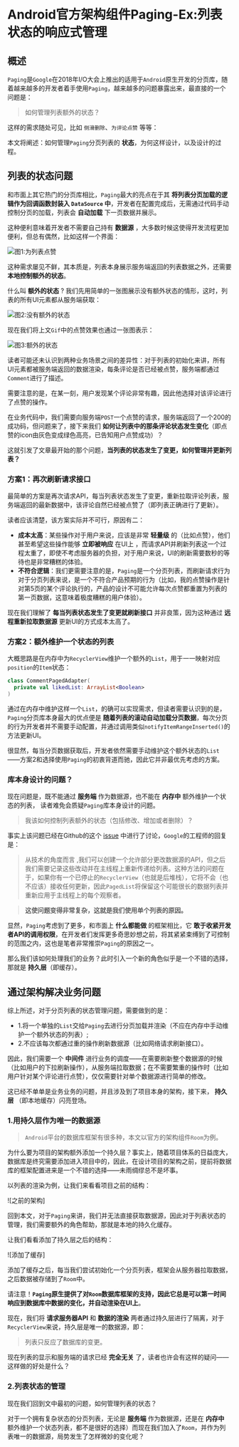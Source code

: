 # Android官方架构组件Paging-Ex:列表状态的响应式管理

## 概述

`Paging`是`Google`在2018年I/O大会上推出的适用于`Android`原生开发的分页库，随着越来越多的开发者着手使用`Paging`，越来越多的问题暴露出来，最直接的一个问题是：

> 如何管理列表额外的状态？

这样的需求随处可见，比如 `侧滑删除`、`为评论点赞` 等等：

本文将阐述：如何管理`Paging`分页列表的 **状态**，为何这样设计，以及设计的过程。

## 列表的状态问题

和市面上其它热门的分页库相比，`Paging`最大的亮点在于其 **将列表分页加载的逻辑作为回调函数封装入 `DataSource` 中**，开发者在配置完成后，无需通过代码手动控制分页的加载，列表会 **自动加载** 下一页数据并展示。

这种便利意味着开发者不需要自己持有 **数据源** ，大多数时候这使得开发流程更加便利，但总有偶然，比如这样一个界面：

![图1:为列表点赞]()

这种需求屡见不鲜，其本质是，列表本身展示服务端返回的列表数据之外，还需要 **本地控制额外的状态**。

什么叫 **额外的状态** ? 我们先用简单的一张图展示没有额外状态的情形，这时，列表的所有UI元素都从服务端获取：

![图2:没有额外的状态]()

现在我们将上文`Gif`中的点赞效果也通过一张图表示：

![图3:额外的状态]()

读者可能还未认识到两种业务场景之间的差异性：对于列表的初始化来讲，所有UI元素都被服务端返回的数据渲染，每条评论是否已经被点赞，服务端都通过`Comment`进行了描述。

需要注意的是，在某一刻，用户发现某个评论非常有趣，因此他选择对该评论进行了点赞的操作。

在业务代码中，我们需要向服务端`POST`一个点赞的请求，服务端返回了一个200的成功码，但问题来了，接下来我们 **如何让列表中的那条评论状态发生变化**（即点赞的icon由灰色变成绿色高亮，已告知用户点赞成功）？

这就引发了文章最开始的那个问题，**当列表的状态发生了变更，如何管理并更新列表？**

### 方案1：再次刷新请求接口

最简单的方案是再次请求API，每当列表状态发生了变更，重新拉取评论列表，服务端返回的最新数据中，该评论自然已经被点赞了（即列表正确进行了更新）。

读者应该清楚，该方案实际并不可行，原因有二：

* **成本太高**：某些操作对于用户来说，应该是非常 **轻量级** 的（比如点赞），他们甚至希望这些操作能够 **立即被响应** 在UI上 ，而请求API并刷新列表这一个过程太重了，即使不考虑服务器的负担，对于用户来说，UI的刷新需要数秒的等待也是非常糟糕的体验。  
* **不符合逻辑**：我们更需要注意的是，`Paging`是一个分页列表，而刷新请求行为对于分页列表来说，是一个不符合产品预期的行为（比如，我的点赞操作是针对第5页的某个评论执行的，产品的设计不可能允许每次点赞都重置为列表的第一页数据，这意味着极度糟糕的用户体验）。

现在我们理解了 **每当列表状态发生了变更就刷新接口** 并非良策，因为这种通过 **远程重新拉取数据源** 更新UI的方式成本太高了。

### 方案2：额外维护一个状态的列表

大概思路是在内存中为`RecyclerView`维护一个额外的`List`，用于一一映射对应`position`的`Item`状态：

```Kotlin
class CommentPagedAdapter(
  private val likedList: ArrayList<Boolean>
)
```

通过在内存中维护这样一个`List`，的确可以实现需求，但读者需要认识到的是，`Paging`分页库本身最大的优点便是 **随着列表的滚动自动加载分页数据**，每次分页的行为开发者并不需要手动配置，并通过调用类似`notifyItemRangeInserted()`的方法更新UI。

很显然，每当分页数据获取后，开发者依然需要手动维护这个额外状态的`List`——方案2和选择使用`Paging`的初衷背道而驰，因此它并非最优先考虑的方案。

### 库本身设计的问题？

现在问题是，既不能通过 **服务端** 作为数据源，也不能在 **内存中** 额外维护一个状态的列表， 读者难免会质疑`Paging`库本身设计的问题。

> 我该如何控制列表额外的状态（包括修改、增加或者删除）？

事实上该问题已经在Github的这个 [issue](https://github.com/googlesamples/android-architecture-components/issues/281)  中进行了讨论，`Google`的工程师的回复是：

> 从技术的角度而言 ,我们可以创建一个允许部分更改数据源的API，但之后我们需要记录这些改动并在主线程上重新传递给列表。这种方法的问题在于，如果你有一个已停止的`RecyclerView`（也就是后堆栈），它将不会（也不应该）接收任何更新，因此`PagedList`将保留这个可能很长的数据列表并重新应用于主线程上的每个观察者。

> **这使问题变得非常复杂，这就是我们使用单个列表的原因。**

显然，`Paging`考虑到了更多，和市面上 **什么都能做** 的框架相比，它 **敢于收紧开发者API的调用权限**，在开发者们发挥更多奇思妙想之前，将其紧紧束缚到了可控制的范围之内，这也是笔者非常推崇`Paging`的原因之一。

 那么我们该如何处理我们的业务？此时引入一个新的角色似乎是一个不错的选择，那就是 **持久层**（即缓存）。

## 通过架构解决业务问题

综上所述，对于分页列表的状态管理问题，需要做到的是：

* 1.将一个单独的`List`交给`Paging`去进行分页加载并渲染（不应在内存中手动维护一个额外状态的列表）;  
* 2.不应该每次都通过重的操作刷新数据源（比如网络请求刷新接口）。

因此，我们需要一个 **中间件** 进行业务的调度——在需要刷新整个数据源的时候（比如用户的下拉刷新操作），从服务端拉取数据；在不需要繁重的操作时（比如用户针对某个评论进行点赞），仅仅需要针对单个数据源进行简单的修改。

这已经不单单是业务业务的问题，并且涉及到了项目本身的架构，接下来， **持久层** （即本地缓存）闪亮登场。

### 1.用持久层作为唯一的数据源

> `Android`平台的数据库框架有很多种，本文以官方的架构组件`Room`为例。

为什么要为项目的架构额外添加一个持久层？事实上，随着项目体系的日益庞大，数据库是终究需要添加进入项目中的，因此，在设计项目的架构之前，提前将数据库的框架配置进来是一个不错的选择——未雨绸缪总不是坏事。

以列表的渲染为例，让我们来看看项目之前的结构：

![之前的架构]

回到本文，对于`Paging`来讲，我们并无法直接获取数据源，因此对于列表状态的管理，我们需要额外的角色帮助，那就是本地的持久化缓存。

让我们看看添加了持久层之后的结构：

![添加了缓存]

添加了缓存之后，每当我们尝试初始化一个分页列表，框架会从服务器拉取数据，之后数据被存储到了`Room`中。

请注意！**`Paging`原生提供了对`Room`数据库框架的支持，因此它总是可以第一时间响应到数据库中数据的变化，并自动渲染在UI上**。

现在，我们将 **请求服务器API** 和 **数据的渲染** 两者通过持久层进行了隔离，对于`RecyclerView`来说，持久层是唯一的数据源，即：

> 列表只反应了数据库的变更。

现在列表的显示和服务端的请求已经 **完全无关** 了，读者也许会有这样的疑问——这样做的好处是什么？

### 2.列表状态的管理

现在我们回到文中最初的问题，如何管理列表的状态？

对于一个拥有复杂状态的分页列表，无论是 **服务端** 作为数据源，还是在 **内存中** 额外维护一个状态列表，都不是很好的选择）而现在我们加入了`Room`，并作为列表唯一的数据源，局势发生了怎样微妙的变化呢？
